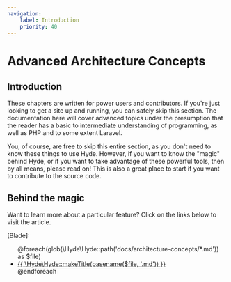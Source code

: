```yaml
---
navigation:
    label: Introduction
    priority: 40
---
```


# Advanced Architecture Concepts

## Introduction

These chapters are written for power users and contributors. If you're just looking to get a site up and running,
you can safely skip this section. The documentation here will cover advanced topics under the presumption that
the reader has a basic to intermediate understanding of programming, as well as PHP and to some extent Laravel.

You, of course, are free to skip this entire section, as you don't need to know these things to use Hyde.
However, if you want to know the "magic" behind Hyde, or if you want to take advantage of these powerful tools,
then by all means, please read on! This is also a great place to start if you want to contribute to the source code.

## Behind the magic

Want to learn more about a particular feature? Click on the links below to visit the article.

[//]: # (This would be better suited for a component, but it's a fun experiment for now)
[Blade]: <ul>@foreach(glob(\Hyde\Hyde::path('docs/architecture-concepts/*.md')) as $file) <li> <a href="{{ basename($file, '.md') }}.html"> {{ \Hyde\Hyde::makeTitle(basename($file, '.md')) }} </a> </li> @endforeach</ul>

